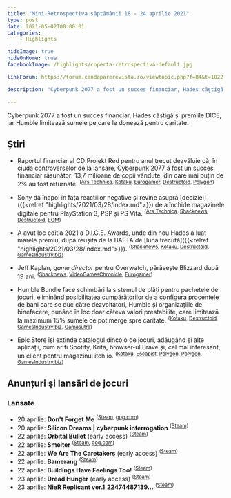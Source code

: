 ```yaml
---
title: "Mini-Retrospectiva săptămânii 18 - 24 aprilie 2021"
type: post
date: 2021-05-02T00:00:01
categories:
    - Highlights

hideImage: true
hideOnHome: true
facebookImage: /highlights/coperta-retrospectiva-default.jpg

linkForum: https://forum.candaparerevista.ro/viewtopic.php?f=84&t=1822

description: "Cyberpunk 2077 a fost un succes financiar, Hades câștigă și premiile DICE, iar Humble limitează sumele pe care le donează pentru caritate."

---
```


Cyberpunk 2077 a fost un succes financiar, Hades câștigă și premiile DICE, iar Humble limitează sumele pe care le donează pentru caritate.

## Știri

* Raportul financiar al CD Projekt Red pentru anul trecut dezvăluie că, în ciuda controverselor de la lansare, Cyberpunk 2077 a fost un succes financiar răsunător: 13,7 milioane de copii vândute, din care mai puțin de 2% au fost returnate. <sup>([Ars Technica](https://arstechnica.com/gaming/2021/04/cyberpunk-2077-refunds-barely-dented-cd-projekt-reds-bottom-line/), [Kotaku](https://kotaku.com/cd-projekt-refunded-only-30-000-copies-of-cyberpunk-207-1846743043), [Eurogamer](https://www.eurogamer.net/articles/2021-04-23-cd-projekt-made-over-gbp215m-profit-in-2020-despite-cyberpunk-2077-refunds-costing-tens-of-millions), [Destructoid](https://www.destructoid.com/stories/cyberpunk-2077-sold-over-13-7-million-copies-in-2020-626972.phtml), [Polygon](https://www.polygon.com/2021/4/22/22398340/cd-projekt-red-april-2021-investors-call-refund-details-costs))</sup>

* Sony dă înapoi în fața reacțiilor negative și revine asupra [deciziei]({{<relref "highlights/2021/03/28/index.md">}}) de a închide magazinele digitale pentru PlayStation 3, PSP și PS Vita. <sup>([Ars Technica](https://arstechnica.com/gaming/2021/04/sony-reverses-course-keeps-legacy-playstation-online-stores-open/), [Shacknews](https://www.shacknews.com/article/123911/sony-reverses-playstation-store-decision-to-shut-down-ps3-ps-vita-support), [Destructoid](https://www.destructoid.com/stories/playstation-reverses-course-on-ps3-vita-store-closure-626495.phtml), [EGM](https://egmnow.com/sony-reverses-decision-to-close-ps3-and-ps-vita-stores/))</sup>

* A avut loc ediția 2021 a D.I.C.E. Awards, unde din nou Hades a luat marele premiu, după reușita de la BAFTA de [luna trecută]({{<relref "highlights/2021/03/28/index.md">}}). <sup>([Shacknews](https://www.shacknews.com/article/123995/the-dice-awards-2021-winners-finalists), [Kotaku](https://kotaku.com/hades-wins-game-of-the-year-at-the-2021-dice-awards-1846742352), [Destructoid](https://www.destructoid.com/stories/sexy-sexy-hades-sweeps-up-at-the-dice-awards-2021-626982.phtml), [GamesIndustry.biz](https://www.gamesindustry.biz/articles/2021-04-21-hades-wins-game-of-the-year-at-dice-awards-2021))</sup>

* Jeff Kaplan, _game director_ pentru Overwatch, părăsește Blizzard după 19 ani. <sup>([Shacknews](https://www.shacknews.com/article/123941/overwatch-game-director-jeff-kaplan-leaves-blizzard), [VideoGamesChronicle](https://www.videogameschronicle.com/news/blizzard-game-director-jeff-kaplan-is-leaving-the-company-after-19-years/), [Eurogamer](https://www.eurogamer.net/articles/2021-04-20-overwatch-director-jeff-kaplan-announces-departure-from-blizzard-after-19-years))</sup>

* Humble Bundle face schimbări la sistemul de plăți pentru pachetele de jocuri, eliminând posibilitatea cumpărătorilor de a configura procentele de bani care se duc către dezvoltatori, Humble și organizațiile de binefacere, punând în loc doar câteva valori prestabilite, care limitează la maximum 15% sumele ce pot merge spre caritate. <sup>([Kotaku](https://kotaku.com/humble-bundle-moves-to-limit-charitable-donations-to-15-1846751524), [Destructoid](https://www.destructoid.com/stories/humble-bundle-to-cap-how-much-money-from-each-purchase-goes-to-charity-627067.phtml), [GamesIndustry.biz](https://www.gamesindustry.biz/articles/2021-04-26-humble-bundle-limits-charity-donations-to-15-percent), [Gamasutra](https://www.gamasutra.com/view/news/380385/Humble_Bundle_redesign_axes_sliders_limits_charity_donations_to_15.php))</sup>

* Epic Store își extinde catalogul dincolo de jocuri, adăugând și alte aplicații, cum ar fi Spotify, Krita, browser-ul Brave și, cel mai interesant, un client pentru magazinul itch.io. <sup>([Kotaku](https://kotaku.com/epic-games-store-adds-new-apps-including-um-another-g-1846739286), [Escapist](https://www.escapistmagazine.com/v2/epic-games-store-users-can-now-access-thousands-of-indie-games-through-itch-io-app/), [Polygon](https://www.polygon.com/22396021/itchio-epic-games-store-windows-pc-apps), [Polygon](https://www.polygon.com/22396021/itchio-epic-games-store-windows-pc-apps), [GamesIndustry.biz](https://www.gamesindustry.biz/articles/2021-04-22-epic-games-store-adds-itch-io-app))</sup>


## Anunțuri şi lansări de jocuri
### Lansate
* 20 aprilie: **Don't Forget Me** <sup>([Steam](https://store.steampowered.com/app/1335800/Dont_Forget_Me/), [gog.com](https://www.gog.com/game/dont_forget_me))</sup>
* 20 aprilie: **Silicon Dreams | cyberpunk interrogation** <sup>([Steam](https://store.steampowered.com/app/1272070/Silicon_Dreams____cyberpunk_interrogation/))</sup>
* 22 aprilie: **Orbital Bullet** (early access) <sup>([Steam](https://store.steampowered.com/app/1167680/Orbital_Bullet__The_360_Roguelite/))</sup>
* 22 aprilie: **Smelter** <sup>([Steam](https://store.steampowered.com/app/1094540/Smelter/), [gog.com](https://www.gog.com/game/smelter))</sup>
* 22 aprilie: **We Are The Caretakers** (early access) <sup>([Steam](https://store.steampowered.com/app/1042960/We_Are_The_Caretakers/))</sup>
* 22 aprilie: **Bamerang** <sup>([Steam](https://store.steampowered.com/app/1236490/Bamerang/))</sup>
* 22 aprilie: **Buildings Have Feelings Too!** <sup>([Steam](https://store.steampowered.com/app/945740/Buildings_Have_Feelings_Too/))</sup>
* 23 aprilie: **Dread Hunger** (early access) <sup>([Steam](https://store.steampowered.com/app/1418630/Dread_Hunger/))</sup>
* 23 aprilie: **NieR Replicant ver.1.22474487139…** <sup>([Steam](https://store.steampowered.com/app/1113560/NieR_Replicant_ver122474487139/))</sup>

